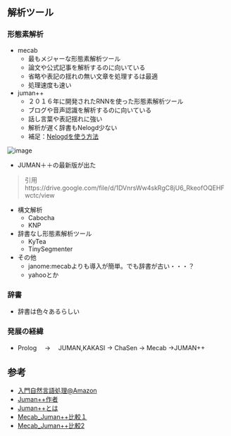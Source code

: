 
## 解析ツール
### 形態素解析
- mecab
  - 最もメジャーな形態素解析ツール
  - 論文や公式記事を解析するのに向いている
  - 省略や表記の揺れの無い文章を処理するは最適
  - 処理速度も速い
- juman++
  - ２０１６年に開発されたRNNを使った形態素解析ツール
  - ブログや音声認識を解析するのに向いている
  - 話し言葉や表記揺れに強い
  - 解析が遅く辞書もNelogd少ない
  - 補足：[Nelogdを使う方法](https://qiita.com/Kensuke-Mitsuzawa/items/403256129e812b09c461)

![image](https://user-images.githubusercontent.com/36536038/37570925-8056fe86-2b39-11e8-9223-731eeedf618c.png)
- JUMAN＋＋の最新版が出た
> 引用https://drive.google.com/file/d/1DVnrsWw4skRgC8jU6_RkeofOQEHFwctc/view
- 構文解析
  - Cabocha
  - KNP
- 辞書なし形態素解析ツール
  - KyTea
  - TinySegmenter
- その他
  - janome:mecabよりも導入が簡単。でも辞書が古い・・・？
  - yahooとか

###  辞書
- 辞書は色々あるらしい

### 発展の経緯
- Prolog　 →　 JUMAN,KAKASI → ChaSen  → Mecab →JUMAN++

## 参考
- [入門自然言語処理@Amazon](https://www.amazon.co.jp/%E5%85%A5%E9%96%80-%E8%87%AA%E7%84%B6%E8%A8%80%E8%AA%9E%E5%87%A6%E7%90%86-Steven-Bird/dp/4873114705)
- [Juman++作者](http://nlp.ist.i.kyoto-u.ac.jp/index.php?JUMAN++)
- [Juman++とは](https://deepage.net/machine_learning/2017/01/16/juman++.html)
- [Mecab_Juman++比較１](https://qiita.com/WaterIsland/items/6f30f0d8904665ac66c8#%E5%95%8F%E9%A1%8C%E7%82%B9-2)
- [Mecab_Juman++比較2](https://qiita.com/riverwell/items/438e88427363511e9f28#juman%E3%81%AE%E3%83%A1%E3%83%AA%E3%83%83%E3%83%88)
